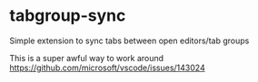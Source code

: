 # tabgroup-sync

Simple extension to sync tabs between open editors/tab groups

This is a super awful way to work around https://github.com/microsoft/vscode/issues/143024
